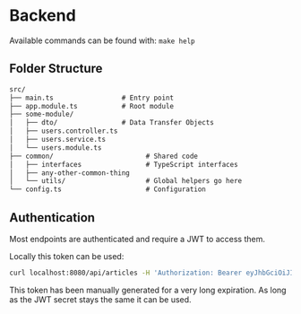 # Backend

Available commands can be found with: `make help`

## Folder Structure

```txt
src/
├── main.ts                 # Entry point
├── app.module.ts           # Root module
├── some-module/
│   ├── dto/                # Data Transfer Objects
│   ├── users.controller.ts
│   ├── users.service.ts
│   └── users.module.ts
├── common/                       # Shared code
│   ├── interfaces                # TypeScript interfaces
│   ├── any-other-common-thing
│   └── utils/                    # Global helpers go here
└── config.ts                     # Configuration
```

## Authentication

Most endpoints are authenticated and require a JWT to access them.

Locally this token can be used:

```sh
curl localhost:8080/api/articles -H 'Authorization: Bearer eyJhbGciOiJIUzI1NiIsInR5cCI6IkpXVCJ9.eyJzdWIiOjEsImVtYWlsIjoiYWRtaW5AbG9jYWwuY29tIiwiaWF0IjoxNzU2NjU3OTEyLCJleHAiOjY0OTAyOTc5MTJ9.v5yd9UItMQh7Sj48dZn7qC1eIoNZ3iJNJyUH-UBZZ3c'
```

This token has been manually generated for a very long expiration.
As long as the JWT secret stays the same it can be used.
